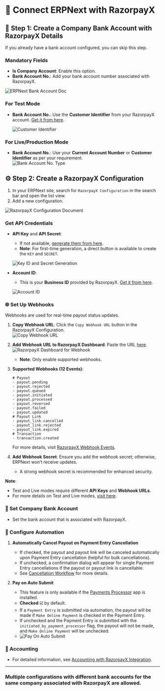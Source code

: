 # 🚀 Connect ERPNext with RazorpayX

## 📝 Step 1: Create a Company Bank Account with RazorpayX Details

If you already have a bank account configured, you can skip this step.

### Mandatory Fields

- **Is Company Account**: Enable this option.  
- **Bank Account No.**: Add your bank account number associated with RazorpayX.  

![ERPNext Bank Account Doc](https://github.com/user-attachments/assets/78267bd9-6705-472d-a066-d42a5d170031)

### For Test Mode

- **Bank Account No.**: Use the **Customer Identifier** from your RazorpayX account. [Get it from here](https://x.razorpay.com/settings/banking).  

  ![Customer Identifier](https://github.com/user-attachments/assets/9d03d92f-7ca7-4dc9-9641-5f6263d90362)

### For Live/Production Mode

- **Bank Account No.**: Use your **Current Account Number** or **Customer Identifier** as per your requirement.  
  ![Bank Account No. Type](https://github.com/user-attachments/assets/86a992c6-f30b-4ef3-91e3-264b92b6d4f8)

## ⚙️ Step 2: Create a RazorpayX Configuration

1. In your ERPNext site, search for `RazorpayX Configuration` in the search bar and open the list view.  
2. Add a new configuration.  

![RazorpayX Configuration Document](https://github.com/user-attachments/assets/f240a344-80e0-4c77-81e2-ef67a7c105f8)

### Get API Credentials

- **API Key** and **API Secret**:  
  - If not available, [generate them from here](https://x.razorpay.com/settings/developer-controls).  
  - **Note**: For first-time generation, a direct button is available to create the `KEY` and `SECRET`.  

  ![Key ID and Secret Generation](https://github.com/user-attachments/assets/ddfc1b0d-24f2-4213-89fd-dbe7ce40fab1)

- **Account ID**:  
  - This is your **Business ID** provided by RazorpayX. [Get it from here](https://x.razorpay.com/settings/business).  

  ![Account ID](https://github.com/user-attachments/assets/d13001a2-a128-4d91-99ee-07ff08a4c56d)


### 🌐 Set Up Webhooks

Webhooks are used for real-time payout status updates.

1. **Copy Webhook URL**: Click the `Copy Webhook URL` button in the RazorpayX Configuration.  
  ![Copy Webhook URL](https://github.com/user-attachments/assets/c5dbba85-9289-4031-ae63-efaa647d3852)

2. **Add Webhook URL to RazorpayX Dashboard**: Paste the URL [here](https://x.razorpay.com/settings/developer-controls).  
  ![RazorpayX Dashboard for Webhook](https://github.com/user-attachments/assets/08d25a69-87c2-46f7-95d4-27a5c30d4f75)

   - **Note**: Only enable supported webhooks.  

3. **Supported Webhooks (12 Events)**:

   ```shell
   # Payout
   - payout.pending
   - payout.rejected
   - payout.queued
   - payout.initiated
   - payout.processed
   - payout.reversed
   - payout.failed
   - payout.updated
   # Payout Link
   - payout_link.cancelled
   - payout_link.rejected
   - payout_link.expired
   # Transaction
   - transaction.created
   ```

   For more details, visit [RazorpayX Webhook Events](https://razorpay.com/docs/x/apis/subscribe/#webhook-events-and-descriptions).

4. **Add Webhook Secret**: Ensure you add the webhook secret; otherwise, ERPNext won’t receive updates.  
   - A strong webhook secret is recommended for enhanced security.  

**Note**:  

- Test and Live modes require different **API Keys** and **Webhook URLs**.  
- For more details on Test and Live modes, [visit here](https://github.com/resilient-tech/razorpayx-integration/blob/version-15/docs/setup/1_setup_test_and_live_mode.md).  

### 🏦 Set Company Bank Account

- Set the bank account that is associated with RazorpayX.  

### 🤖 Configure Automation

1. **Automatically Cancel Payout on Payment Entry Cancellation**
   - If checked, the payout and payout link will be canceled automatically upon Payment Entry cancellation (helpful for bulk cancellations).  
   - If unchecked, a confirmation dialog will appear for single Payment Entry cancellations if the payout or payout link is cancellable.  
   - See [Cancellation Workflow](https://github.com/resilient-tech/razorpayx-integration/blob/version-15/docs/payout/5_cancel_payout.md) for more details.  

2. **Pay on Auto Submit**
   - This feature is only available if the [Payments Processor](https://github.com/resilient-tech/payments-processor) app is installed.  
   - **Checked** ☑️ by default.  
   - If a `Payment Entry` is submitted via automation, the payout will be made if `Make Online Payment` is checked in the Payment Entry.  
   - If unchecked and the Payment Entry is submitted with the `initiated_by_payment_processor` flag, the payout will not be made, and `Make Online Payment` will be unchecked.  
   - ![Pay On Auto Submit](https://github.com/user-attachments/assets/cf204193-cf55-4715-a9e7-770fa3937dc0)

### 🤖  Accounting

- For detailed information, see [Accounting with RazorpayX Integration](https://github.com/resilient-tech/razorpayx-integration/blob/version-15/docs/accounting).

---

### Multiple configurations with different bank accounts for the same company associated with RazorpayX are allowed.